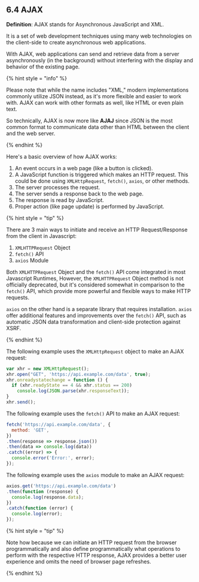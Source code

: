 ## 6.4 AJAX

**Definition**: AJAX stands for Asynchronous JavaScript and XML.

It is a set of web development techniques using many web technologies on the client-side to create asynchronous web applications.

With AJAX, web applications can send and retrieve data from a server asynchronously (in the background) without interfering with the display and behavior of the existing page.

{% hint style = "info" %}

Please note that while the name includes "XML," modern implementations commonly utilize JSON instead, as it's more flexible and easier to work with. AJAX can work with other formats as well, like HTML or even plain text.

So technically, AJAX is now more like **AJAJ** since JSON is the most common format to communicate data other than HTML between the client and the web server.

{% endhint %}

Here's a basic overview of how AJAX works:

1. An event occurs in a web page (like a button is clicked).
2. A JavaScript function is triggered which makes an HTTP request. This could be done using `XMLHttpRequest`, `fetch()`, `axios`, or other methods.
3. The server processes the request.
4. The server sends a response back to the web page.
5. The response is read by JavaScript.
6. Proper action (like page update) is performed by JavaScript.


{% hint style = "tip" %}

There are 3 main ways to initiate and receive an HTTP Request/Response from the client in Javascript:

1. `XMLHTTPRequest` Object
2. `fetch()` API
3. `axios` Module

Both `XMLHTTPRequest` Object and the `fetch()` API come integrated in most Javascript Runtimes, However, the `XMLHTTPRequest` Object method is not officially deprecated, but it's considered somewhat in comparison to the `fetch()` API, which provide more powerful and flexible ways to make HTTP requests.

`axios` on the other hand is a separate library that requires installation. `axios` offer additional features and improvements over the `fetch()` API, such as automatic JSON data transformation and client-side protection against XSRF.

{% endhint %}

The following example uses the `XMLHttpRequest` object to make an AJAX request:

```javascript
var xhr = new XMLHttpRequest();
xhr.open("GET", 'https://api.example.com/data', true);
xhr.onreadystatechange = function () {
  if (xhr.readyState == 4 && xhr.status == 200)
    console.log(JSON.parse(xhr.responseText));
}
xhr.send();
```

The following example uses the `fetch()` API to make an AJAX request:

```javascript
fetch('https://api.example.com/data', {
  method: 'GET', 
})
.then(response => response.json())
.then(data => console.log(data))
.catch((error) => {
  console.error('Error:', error);
});
```

The following example uses the `axios` module to make an AJAX request:

```javascript
axios.get('https://api.example.com/data')
.then(function (response) {
  console.log(response.data);
})
.catch(function (error) {
  console.log(error);
});
```


{% hint style = "tip" %}

Note how because we can initiate an HTTP request from the browser programmatically and also define programmatically what operations to perform with the respective HTTP response, AJAX provides a better user experience and omits the need of browser page refreshes. 

{% endhint %}